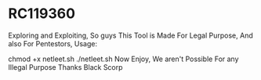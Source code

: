 # RC119360
Exploring and Exploiting,
So guys 
This Tool is Made For Legal Purpose,
And also For Pentestors,
Usage:

chmod +x netleet.sh
./netleet.sh
Now Enjoy,
We aren't Possible For any Illegal Purpose
Thanks Black Scorp 
